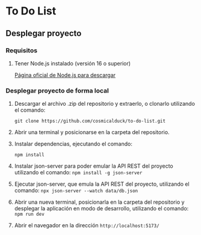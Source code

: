 # To Do List

## Desplegar proyecto

### Requisitos
1. Tener Node.js instalado (versión 16 o superior)
   
   [Página oficial de Node.js para descargar](https://nodejs.org/en)

### Desplegar proyecto de forma local

1. Descargar el archivo .zip del repositorio y extraerlo, o clonarlo utilizando el comando:
   
   `git clone https://github.com/cosmicalduck/to-do-list.git`


2. Abrir una terminal y posicionarse en la carpeta del repositorio.
   
3. Instalar dependencias, ejecutando el comando:
   
   `npm install`

4. Instalar json-server para poder emular la API REST del proyecto utilizando el comando:
`npm install -g json-server`

5. Ejecutar json-server, que emula la API REST del proyecto, utilizando el comando:
 `npx json-server --watch data/db.json`


6. Abrir una nueva terminal, posicionarla en la carpeta del repositorio y desplegar la aplicación en modo de desarrollo, utilizando el comando:
`npm run dev`

7. Abrir el navegador en la dirección `http://localhost:5173/`
